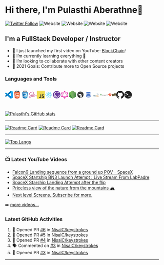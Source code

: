 # Hi there, I'm Pulasthi Aberathne👋

[![Twitter Follow](https://img.shields.io/twitter/follow/pulasthiabe?color=1DA1F2&logo=twitter&style=for-the-badge)](https://twitter.com/pulasthiabe)
![Website](https://img.shields.io/website?down_color=red&down_message=Offline&label=PulasthiAbe&logo=Instagram&style=for-the-badge&up_color=blue&up_message=Online&url=https%3A%2F%2Fwww.instagram.com%2Fpulasthiabe%2F%3Fhl%3Den)
![Website](https://img.shields.io/website?down_color=red&down_message=Offline&label=PulasthiAbe&logo=Facebook&style=for-the-badge&up_color=blue&up_message=Online&url=https%3A%2F%2Fwww.facebook.com%2Fpulasthiabe)
![Website](https://img.shields.io/website?down_color=red&down_message=Offline&label=techtheory&logo=YouTube&logoColor=red&style=for-the-badge&up_color=red&up_message=Online&url=https%3A%2F%2Fwww.youtube.com%2Fchannel%2FUCmm_sWzhKbaUGin3yzI1ILQ)
![Website](https://img.shields.io/website?down_color=blue&down_message=Offline&label=Pulasthi%20aberathne&logo=LinkedIn&logoColor=blue&style=for-the-badge&up_color=blue&up_message=Online&url=https%3A%2F%2Fwww.linkedin.com%2Fin%2Fpulasthi-aberathne-b87979175%2F)

## I'm a FullStack Developer / Instructor

- 🔭 I just launched my first video on YouTube: [BlockChain](https://www.youtube.com/watch?v=kdrdPpAaz8I)!
- 🌱 I’m currently learning everything 🤣
- 👯 I’m looking to collaborate with other content creators
- 🥅 2021 Goals: Contribute more to Open Source projects

### Languages and Tools

[<img align="left" alt="Visual Studio Code" width="26px" src="https://raw.githubusercontent.com/github/explore/80688e429a7d4ef2fca1e82350fe8e3517d3494d/topics/visual-studio-code/visual-studio-code.png" />][webdevplaylist]
[<img align="left" alt="HTML5" width="26px" src="https://raw.githubusercontent.com/github/explore/80688e429a7d4ef2fca1e82350fe8e3517d3494d/topics/html/html.png" />][webdevplaylist]
[<img align="left" alt="CSS3" width="26px" src="https://raw.githubusercontent.com/github/explore/80688e429a7d4ef2fca1e82350fe8e3517d3494d/topics/css/css.png" />][cssplaylist]
[<img align="left" alt="Sass" width="26px" src="https://raw.githubusercontent.com/github/explore/80688e429a7d4ef2fca1e82350fe8e3517d3494d/topics/sass/sass.png" />][cssplaylist]
[<img align="left" alt="JavaScript" width="26px" src="https://raw.githubusercontent.com/github/explore/80688e429a7d4ef2fca1e82350fe8e3517d3494d/topics/javascript/javascript.png" />][jsplaylist]
[<img align="left" alt="React" width="26px" src="https://raw.githubusercontent.com/github/explore/80688e429a7d4ef2fca1e82350fe8e3517d3494d/topics/react/react.png" />][reactplaylist]
[<img align="left" alt="Gatsby" width="26px" src="https://raw.githubusercontent.com/github/explore/e94815998e4e0713912fed477a1f346ec04c3da2/topics/gatsby/gatsby.png" />][webdevplaylist]
[<img align="left" alt="GraphQL" width="26px" src="https://raw.githubusercontent.com/github/explore/80688e429a7d4ef2fca1e82350fe8e3517d3494d/topics/graphql/graphql.png" />][webdevplaylist]
[<img align="left" alt="Node.js" width="26px" src="https://raw.githubusercontent.com/github/explore/80688e429a7d4ef2fca1e82350fe8e3517d3494d/topics/nodejs/nodejs.png" />][webdevplaylist]
[<img align="left" alt="Deno" width="26px" src="https://raw.githubusercontent.com/github/explore/361e2821e2dea67711cde99c9c40ed357061cf27/topics/deno/deno.png" />][webdevplaylist]
[<img align="left" alt="SQL" width="26px" src="https://raw.githubusercontent.com/github/explore/80688e429a7d4ef2fca1e82350fe8e3517d3494d/topics/sql/sql.png" />][webdevplaylist]
[<img align="left" alt="MySQL" width="26px" src="https://raw.githubusercontent.com/github/explore/80688e429a7d4ef2fca1e82350fe8e3517d3494d/topics/mysql/mysql.png" />][webdevplaylist]
[<img align="left" alt="MongoDB" width="26px" src="https://raw.githubusercontent.com/github/explore/80688e429a7d4ef2fca1e82350fe8e3517d3494d/topics/mongodb/mongodb.png" />][webdevplaylist]
[<img align="left" alt="Git" width="26px" src="https://raw.githubusercontent.com/github/explore/80688e429a7d4ef2fca1e82350fe8e3517d3494d/topics/git/git.png" />][webdevplaylist]
[<img align="left" alt="GitHub" width="26px" src="https://raw.githubusercontent.com/github/explore/78df643247d429f6cc873026c0622819ad797942/topics/github/github.png" />][webdevplaylist]
[<img align="left" alt="Terminal" width="26px" src="https://raw.githubusercontent.com/github/explore/80688e429a7d4ef2fca1e82350fe8e3517d3494d/topics/terminal/terminal.png" />][webdevplaylist]
<br />
<br />
---

[![Pulasthi's GitHub stats](https://github-readme-stats.vercel.app/api?username=PulasthiAbey&show_icons=true&theme=radical)](https://github.com/PulasthiAbey)

---
[![Readme Card](https://github-readme-stats.vercel.app/api/pin/?username=PulasthiAbey&repo=Weather-App&show_icons=true&theme=dark)](https://github.com/PulasthiAbey/Weather-App)
[![Readme Card](https://github-readme-stats.vercel.app/api/pin/?username=PulasthiAbey&repo=refactored-invention&show_icons=true&theme=dark)](https://github.com/PulasthiAbey/refactored-invention)
[![Readme Card](https://github-readme-stats.vercel.app/api/pin/?username=PulasthiAbey&repo=application-blockchain&show_icons=true&theme=dark)](https://github.com/PulasthiAbey/application-blockchain)

---

[![Top Langs](https://github-readme-stats.vercel.app/api/top-langs/?username=PulasthiAbey&show_icons=true&theme=cobalt)](https://github.com/anuraghazra/github-readme-stats)

---

### 📺 Latest YouTube Videos

<!-- YOUTUBE:START -->
- [Falcon9 Landing sequence from a ground up POV - SpaceX](https://www.youtube.com/watch?v=a54mgKGhf30)
- [SpaceX Startship BN3 Launch Attempt : Live Stream From LabPadre](https://www.youtube.com/watch?v=RmtW2rMskXc)
- [SpaceX Starship Landing Attempt after the flip](https://www.youtube.com/watch?v=vNq9vfJnnO4)
- [Priceless view of the nature from the mountains 🏔](https://www.youtube.com/watch?v=GFCRy5whBe0)
- [Next level Screens. Subscribe for more.](https://www.youtube.com/watch?v=WgfwJim15pQ)
<!-- YOUTUBE:END -->

➡️ [more videos...](https://www.youtube.com/channel/UCmm_sWzhKbaUGin3yzI1ILQ)

### Latest GitHub Activities
<!--START_SECTION:activity-->
1. 💪 Opened PR [#6](https://github.com/NisalC/keystrokes/pull/6) in [NisalC/keystrokes](https://github.com/NisalC/keystrokes)
2. 💪 Opened PR [#5](https://github.com/NisalC/keystrokes/pull/5) in [NisalC/keystrokes](https://github.com/NisalC/keystrokes)
3. 💪 Opened PR [#4](https://github.com/NisalC/keystrokes/pull/4) in [NisalC/keystrokes](https://github.com/NisalC/keystrokes)
4. 🗣 Commented on [#3](https://github.com/NisalC/keystrokes/issues/3) in [NisalC/keystrokes](https://github.com/NisalC/keystrokes)
5. 💪 Opened PR [#3](https://github.com/NisalC/keystrokes/pull/3) in [NisalC/keystrokes](https://github.com/NisalC/keystrokes)
<!--END_SECTION:activity-->
---

[website]: https://codeSTACKr.com
[course]: http://vsCodeHero.com
[webdevplaylist]: https://www.youtube.com/playlist?list=PLkwxH9e_vrAJ0WbEsFA9W3I1W-g_BTsbt
[jsplaylist]: https://www.youtube.com/playlist?list=PLkwxH9e_vrALRJKu7wfXby3MKeflhTu6B
[cssplaylist]: https://www.youtube.com/playlist?list=PLkwxH9e_vrALSdvZuEh6gqQdmDoDIoqz4
[reactplaylist]: https://www.youtube.com/playlist?list=PLkwxH9e_vrAK4TdffpxKY3QGyHCpxFcQ0
